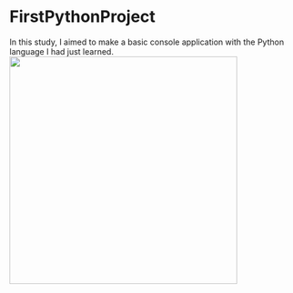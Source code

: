 # FirstPythonProject
In this study, I aimed to make a basic console application with the Python language I had just learned.
<img width="400" height="400" src="https://images.datacamp.com/image/upload/f_auto,q_auto:best/v1603718736/Why_Your_Company_Needs_Python_for_Business_Analytics_xzzles.png">
